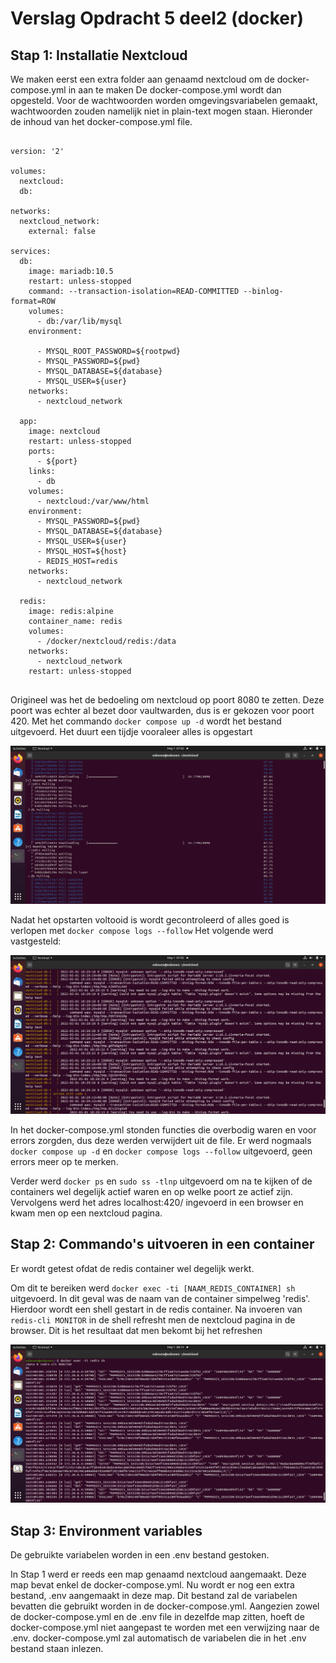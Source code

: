 # Verslag Opdracht 5 deel2 (docker)

## Stap 1: Installatie Nextcloud

We maken eerst een extra folder aan genaamd nextcloud om de docker-compose.yml in aan te maken
De docker-compose.yml wordt dan opgesteld.
Voor de wachtwoorden worden omgevingsvariabelen gemaakt, wachtwoorden zouden namelijk niet in plain-text mogen staan.
Hieronder de inhoud van het docker-compose.yml file.
```

version: '2'

volumes:
  nextcloud:
  db:

networks:
  nextcloud_network:
    external: false

services:
  db:
    image: mariadb:10.5
    restart: unless-stopped
    command: --transaction-isolation=READ-COMMITTED --binlog-format=ROW
    volumes:
      - db:/var/lib/mysql
    environment:

      - MYSQL_ROOT_PASSWORD=${rootpwd}
      - MYSQL_PASSWORD=${pwd}
      - MYSQL_DATABASE=${database}
      - MYSQL_USER=${user}
    networks:
      - nextcloud_network

  app:
    image: nextcloud
    restart: unless-stopped
    ports:
      - ${port}
    links:
      - db
    volumes:
      - nextcloud:/var/www/html
    environment:
      - MYSQL_PASSWORD=${pwd}
      - MYSQL_DATABASE=${database}
      - MYSQL_USER=${user}
      - MYSQL_HOST=${host}
      - REDIS_HOST=redis
    networks:
      - nextcloud_network

  redis:
    image: redis:alpine
    container_name: redis
    volumes:
      - /docker/nextcloud/redis:/data
    networks:
      - nextcloud_network
    restart: unless-stopped
    
```
Origineel was het de bedoeling om nextcloud op poort 8080 te zetten. Deze poort was echter al bezet door vaultwarden, dus is er gekozen voor poort 420.
Met het commando `docker compose up -d` wordt het bestand uitgevoerd. Het duurt een tijdje vooraleer alles is opgestart

![voorbeeld opstarten nextcloud](images/download.png)

Nadat het opstarten voltooid is wordt gecontroleerd of alles goed is verlopen met `docker compose logs --follow`
Het volgende werd vastgesteld:

![errors in de logs](images/error.png)

In het docker-compose.yml stonden functies die overbodig waren en voor errors zorgden, dus deze werden verwijdert uit de file.
Er werd nogmaals `docker compose up -d` en `docker compose logs --follow` uitgevoerd, geen errors meer op te merken.

Verder werd `docker ps` en `sudo ss -tlnp` uitgevoerd om na te kijken of de containers wel degelijk actief waren en op welke poort ze actief zijn.
Vervolgens werd het adres localhost:420/ ingevoerd in een browser en kwam men op een nextcloud pagina.

## Stap 2: Commando's uitvoeren in een container

Er wordt getest ofdat de redis container wel degelijk werkt.

Om dit te bereiken werd `docker exec -ti [NAAM_REDIS_CONTAINER] sh` uitgevoerd. In dit geval was de naam van de container simpelweg 'redis'.
Hierdoor wordt een shell gestart in de redis container.
Na invoeren van `redis-cli MONITOR` in de shell refresht men de nextcloud pagina in de browser.
Dit is het resultaat dat men bekomt bij het refreshen

![resultaat shell comando's](images/shell.png)

## Stap 3: Environment variables

De gebruikte variabelen worden in een .env bestand gestoken.

In Stap 1 werd er reeds een map genaamd nextcloud aangemaakt. Deze map bevat enkel de docker-compose.yml.
Nu wordt er nog een extra bestand, .env aangemaakt in deze map.
Dit bestand zal de variabelen bevatten die gebruikt worden in de docker-compose.yml.
Aangezien zowel de docker-compose.yml en de .env file in dezelfde map zitten, hoeft de docker-compose.yml niet aangepast te worden met een verwijzing naar de .env.
docker-compose.yml zal automatisch de variabelen die in het .env bestand staan inlezen.



